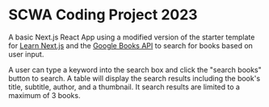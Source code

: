 # SCWA Coding Project 2023

A basic Next.js React App using a modified version of the starter template for [Learn Next.js](https://nextjs.org/learn) and the [Google Books API](https://developers.google.com/books/docs/v1/reference/?apix=true) to search for books based on user input. 

A user can type a keyword into the search box and click the "search books" button to search. A table will display the search results including the book's title, subtitle, author, and a thumbnail. It search results are limited to a maximum of 3 books.